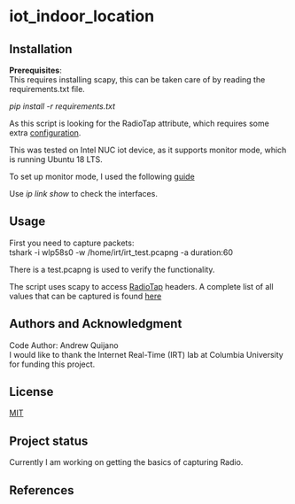 # iot_indoor_location


## Installation
**Prerequisites**:  
This requires installing scapy, this can be taken care of by reading the requirements.txt file.

*pip install -r requirements.txt*

As this script is looking for the RadioTap attribute, which requires some extra [configuration](https://wiki.wireshark.org/CaptureSetup/WLAN#Turning_on_monitor_mode  
).  

This was tested on Intel NUC iot device, as it supports monitor mode, which is running Ubuntu 18 LTS.  

To set up monitor mode, I used the following 
[guide](https://www.cellstream.com/reference-reading/tipsandtricks/410-3-ways-to-put-your-wi-fi-interface-in-monitor-mode-in-linux)

Use *ip link show* to check the interfaces.

## Usage 
First you need to capture packets:  
tshark -i wlp58s0 -w /home/irt/irt_test.pcapng -a duration:60

There is a test.pcapng is used to verify the functionality.  

The script uses scapy to access [RadioTap](https://stackoverflow.com/questions/60473359/scapy-get-set-frequency-or-channel-of-a-packet) headers. 
A complete list of all values that can be captured is found [here](https://www.wireshark.org/docs/dfref/r/radiotap.html)

## Authors and Acknowledgment
Code Author: Andrew Quijano  
I would like to thank the Internet Real-Time (IRT) lab at Columbia University for funding this project.

## License
[MIT](https://choosealicense.com/licenses/mit/)

## Project status
Currently I am working on getting the basics of capturing Radio.

## References

